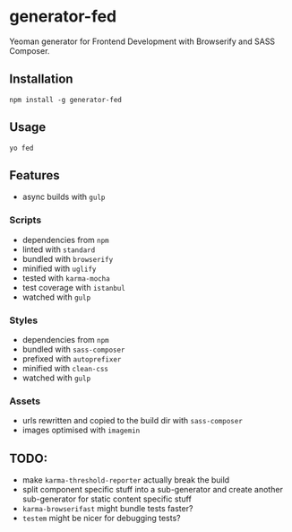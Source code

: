 # generator-fed

Yeoman generator for Frontend Development with Browserify and SASS Composer.

## Installation

    npm install -g generator-fed

## Usage

    yo fed

## Features
- async builds with `gulp`

### Scripts
- dependencies from `npm`
- linted with `standard`
- bundled with `browserify`
- minified with `uglify`
- tested with `karma-mocha`
- test coverage with `istanbul`
- watched with `gulp`

### Styles
- dependencies from `npm`
- bundled with `sass-composer`
- prefixed with `autoprefixer`
- minified with `clean-css`
- watched with `gulp`

### Assets
- urls rewritten and copied to the build dir with `sass-composer`
- images optimised with `imagemin`

## TODO:
- make `karma-threshold-reporter` actually break the build
- split component specific stuff into a sub-generator and create another sub-generator for static content specific stuff
- `karma-browserifast` might bundle tests faster?
- `testem` might be nicer for debugging tests?
